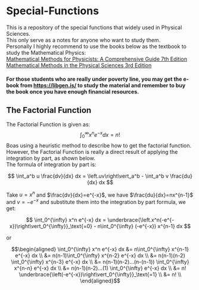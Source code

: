 # Special-Functions
This is a repository of the special functions that widely used in Physical Sciences. <br>
This only serve as a notes for anyone who want to study them. <br>
Personally I highly recommend to use the books below as the textbook to study the Mathematical Physics:<br>
[Mathematical Methods for Physicists: A Comprehensive Guide 7th Edition](https://www.amazon.com/Mathematical-Methods-Physicists-Comprehensive-Guide/dp/0123846544) <br>
[Mathematical Methods in the Physical Sciences 3rd Edition](https://www.amazon.com/Mathematical-Methods-Physical-Sciences-Mary/dp/0471198269)
#### For those students who are really under poverty line, you may get the e-book from https://libgen.is/ to study the material and remember to buy the book once you have enough financial resources. 

## The Factorial Function
The Factorial Function is given as:
$$\int_{0}^{\infty} x^n e^{-x} dx = n!$$
Boas using a heuristic method to describe how to get the factorial function.<br>
However, the Factorial Function is really a direct result of applying the integration by part, as shown below. <br>
The formula of integration by part is:

$$ \int_a^b u \frac{dv}{dx} dx = \left.uv\right\vert_a^b - \int_a^b v \frac{du}{dx} dx $$

Take $u=x^n$ and $\frac{dv}{dx}=e^{-x}$, we have $\frac{du}{dx}=nx^{n-1}$ and $v=-e^{-x}$ and substitute them into the integration by part formula, we get:

$$ \int_0^{\infty} x^n e^{-x} dx = \underbrace{\left.x^n(-e^{-x})\right\vert_0^{\infty}}_\text{=0} - n\int_0^{\infty} (-e^{-x}) x^{n-1} dx $$

or 

$$\begin{aligned}
\int_0^{\infty} x^n e^{-x} dx &= n\int_0^{\infty}  x^{n-1} e^{-x} dx \\ 
&= n(n-1)\int_0^{\infty} x^{n-2} e^{-x} dx \\
&= n(n-1)(n-2) \int_0^{\infty} x^{n-3} e^{-x} dx \\
&= n(n-1)(n-2)...(n-(n-1)) \int_0^{\infty} x^{n-n} e^{-x} dx \\
&= n(n-1)(n-2)...(1) \int_0^{\infty} e^{-x} dx \\
&= n! \underbrace{\left(-e^{-x})\right\vert_0^{\infty}}_\text{=1} \\
&= n! \\
\end{aligned}$$






